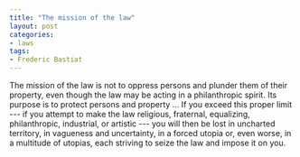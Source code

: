 ```yaml
---
title: "The mission of the law"
layout: post
categories:
- laws
tags:
- Frederic Bastiat
---
```


The mission of the law is not to oppress persons and plunder them of their property, even though the law may be acting in a philanthropic spirit. Its purpose is to protect persons and property ... If you exceed this proper limit --- if you attempt to make the law religious, fraternal, equalizing, philanthropic, industrial, or artistic --- you will then be lost in uncharted territory, in vagueness and uncertainty, in a forced utopia or, even worse, in a multitude of utopias, each striving to seize the law and impose it on you.